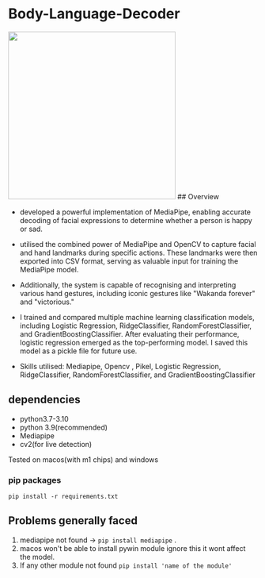 # Body-Language-Decoder
<img src="./Decoder_in_action.gif" width="338">
## Overview

* developed a powerful implementation of MediaPipe, enabling accurate decoding of facial expressions to determine whether a person is happy or sad. 

* utilised the combined power of MediaPipe and OpenCV to capture facial and hand landmarks during specific actions. These landmarks were then exported into CSV format, serving as valuable input for training the MediaPipe model.

* Additionally, the system is capable of recognising and interpreting various hand gestures, including iconic gestures like "Wakanda forever" and "victorious."

* I trained and compared multiple machine learning classification models, including Logistic Regression, RidgeClassifier, RandomForestClassifier, and GradientBoostingClassifier. After evaluating their performance, logistic regression emerged as the top-performing model. I saved this model as a pickle file for future use.	 	
 	 		
* Skills utilised: Mediapipe, Opencv	, Pikel, Logistic Regression, RidgeClassifier, RandomForestClassifier, and GradientBoostingClassifier
## dependencies
* python3.7-3.10
* python 3.9(recommended)
* Mediapipe
* cv2(for live detection)

Tested on macos(with m1 chips) and windows

### pip packages
`pip install -r requirements.txt` 

## Problems generally faced
1. mediapipe not found -> `pip install mediapipe` .
2. macos won't be able to install pywin module ignore this it wont affect the model.
3. If any other module not found `pip install 'name of the module'`

